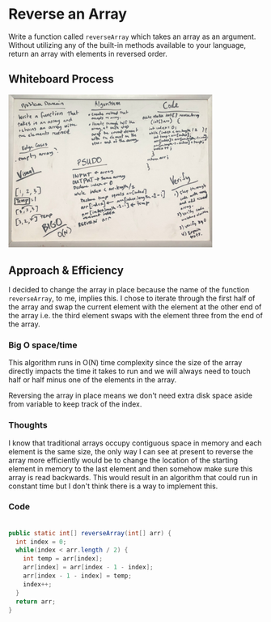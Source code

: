# Reverse an Array

Write a function called `reverseArray` which takes an array as an argument. Without utilizing any of the built-in methods available to your language, return an array with elements in reversed order.

## Whiteboard Process

[![Whiteboard](./reverse-array-whiteboard.jpg)](./reverse-array-whiteboard.jpg)

<style>
  img {
    max-width: 80%;
  }
</style>

## Approach & Efficiency

I decided to change the array in place because the name of the function `reverseArray`, to me, implies this. I chose to iterate through the first half of the array and swap the current element with the element at the other end of the array i.e. the third element swaps with the element three from the end of the array. 

### Big O space/time

This algorithm runs in O(N) time complexity since the size of the array directly impacts the time it takes to run and we will always need to touch half or half minus one of the elements in the array.

Reversing the array in place means we don't need extra disk space aside from variable to keep track of the index.

### Thoughts

I know that traditional arrays occupy contiguous space in memory and each element is the same size, the only way I can see at present to reverse the array more efficiently would be to change the location of the starting element in memory to the last element and then somehow make sure this array is read backwards. This would result in an algorithm that could run in constant time but I don't think there is a way to implement this.

### Code

```java

public static int[] reverseArray(int[] arr) {
  int index = 0;
  while(index < arr.length / 2) {
    int temp = arr[index];
    arr[index] = arr[index - 1 - index];
    arr[index - 1 - index] = temp;
    index++;
  }
  return arr;
}

```
